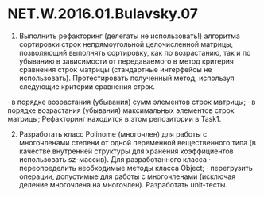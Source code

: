 # NET.W.2016.01.Bulavsky.07
1. Выполнить рефакторинг (делегаты не использовать!) алгоритма сортировки строк непрямоугольной целочисленной матрицы, позволяющий выполнять сортировку, как по возрастанию, так и по убыванию в зависимости от передаваемого в метод критерия сравнения строк матрицы (стандартные интерфейсы не использовать). Протестировать полученный метод, используя следующие критерии сравнения строк.

·          в порядке возрастания (убывания) сумм элементов строк матрицы;
·          в порядке возрастания (убывания) максимальных элементов строк матрицы; 
			Рефакторинг находится в этом репозитории в Task1.

2. Разработать класс Polinome (многочлен) для работы с многочленами степени  от одной переменной вещественного типа (в качестве внутренней структуры для хранения коэффициентов использовать sz-массив). Для разработанного класса
·              переопределить необходимые методы класса Object;
·              перегрузить операции, допустимые для работы с многочленами (исключая деление многочлена на многочлен). Разработать unit-тесты.

